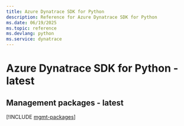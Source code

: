 ```yaml
---
title: Azure Dynatrace SDK for Python
description: Reference for Azure Dynatrace SDK for Python
ms.date: 06/19/2025
ms.topic: reference
ms.devlang: python
ms.service: dynatrace
---
```

# Azure Dynatrace SDK for Python - latest

## Management packages - latest
[!INCLUDE [mgmt-packages](dynatrace-mgmt-index.md)]